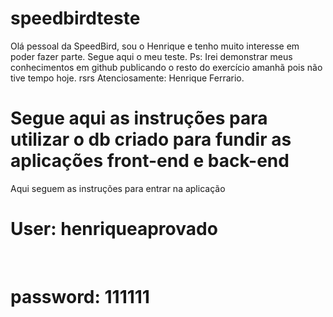 # speedbirdteste

<p>Olá pessoal da SpeedBird, sou o Henrique e tenho muito interesse em poder fazer parte. Segue aqui o meu teste. Ps: Irei demonstrar meus conhecimentos em github publicando o resto do exercício amanhã pois não tive tempo hoje. rsrs Atenciosamente: Henrique Ferrario.</p>

<h1>Segue aqui as instruções para utilizar o db criado para fundir as aplicações front-end e back-end</h1>

 Aqui seguem as instruções para entrar na aplicação

<h1>User: henriqueaprovado </h1><br/>
<h1>password: 111111</h1>
